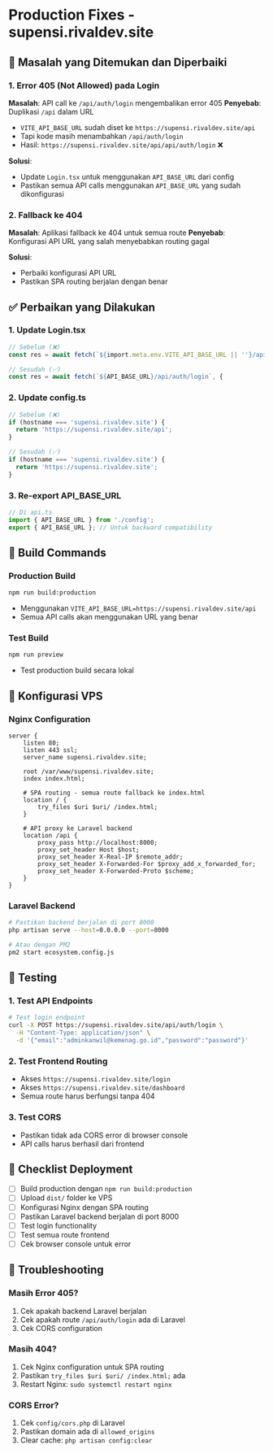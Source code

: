 # Production Fixes - supensi.rivaldev.site

## 🐛 Masalah yang Ditemukan dan Diperbaiki

### 1. Error 405 (Not Allowed) pada Login
**Masalah**: API call ke `/api/auth/login` mengembalikan error 405
**Penyebab**: Duplikasi `/api` dalam URL
- `VITE_API_BASE_URL` sudah diset ke `https://supensi.rivaldev.site/api`
- Tapi kode masih menambahkan `/api/auth/login`
- Hasil: `https://supensi.rivaldev.site/api/api/auth/login` ❌

**Solusi**: 
- Update `Login.tsx` untuk menggunakan `API_BASE_URL` dari config
- Pastikan semua API calls menggunakan `API_BASE_URL` yang sudah dikonfigurasi

### 2. Fallback ke 404
**Masalah**: Aplikasi fallback ke 404 untuk semua route
**Penyebab**: Konfigurasi API URL yang salah menyebabkan routing gagal

**Solusi**: 
- Perbaiki konfigurasi API URL
- Pastikan SPA routing berjalan dengan benar

## ✅ Perbaikan yang Dilakukan

### 1. Update Login.tsx
```typescript
// Sebelum (❌)
const res = await fetch(`${import.meta.env.VITE_API_BASE_URL || ''}/api/auth/login`, {

// Sesudah (✅)
const res = await fetch(`${API_BASE_URL}/api/auth/login`, {
```

### 2. Update config.ts
```typescript
// Sebelum (❌)
if (hostname === 'supensi.rivaldev.site') {
  return 'https://supensi.rivaldev.site/api';
}

// Sesudah (✅)
if (hostname === 'supensi.rivaldev.site') {
  return 'https://supensi.rivaldev.site';
}
```

### 3. Re-export API_BASE_URL
```typescript
// Di api.ts
import { API_BASE_URL } from './config';
export { API_BASE_URL }; // Untuk backward compatibility
```

## 🚀 Build Commands

### Production Build
```bash
npm run build:production
```
- Menggunakan `VITE_API_BASE_URL=https://supensi.rivaldev.site/api`
- Semua API calls akan menggunakan URL yang benar

### Test Build
```bash
npm run preview
```
- Test production build secara lokal

## 🔧 Konfigurasi VPS

### Nginx Configuration
```nginx
server {
    listen 80;
    listen 443 ssl;
    server_name supensi.rivaldev.site;
    
    root /var/www/supensi.rivaldev.site;
    index index.html;
    
    # SPA routing - semua route fallback ke index.html
    location / {
        try_files $uri $uri/ /index.html;
    }
    
    # API proxy ke Laravel backend
    location /api {
        proxy_pass http://localhost:8000;
        proxy_set_header Host $host;
        proxy_set_header X-Real-IP $remote_addr;
        proxy_set_header X-Forwarded-For $proxy_add_x_forwarded_for;
        proxy_set_header X-Forwarded-Proto $scheme;
    }
}
```

### Laravel Backend
```bash
# Pastikan backend berjalan di port 8000
php artisan serve --host=0.0.0.0 --port=8000

# Atau dengan PM2
pm2 start ecosystem.config.js
```

## 🧪 Testing

### 1. Test API Endpoints
```bash
# Test login endpoint
curl -X POST https://supensi.rivaldev.site/api/auth/login \
  -H "Content-Type: application/json" \
  -d '{"email":"adminkanwil@kemenag.go.id","password":"password"}'
```

### 2. Test Frontend Routing
- Akses `https://supensi.rivaldev.site/login`
- Akses `https://supensi.rivaldev.site/dashboard`
- Semua route harus berfungsi tanpa 404

### 3. Test CORS
- Pastikan tidak ada CORS error di browser console
- API calls harus berhasil dari frontend

## 📝 Checklist Deployment

- [ ] Build production dengan `npm run build:production`
- [ ] Upload `dist/` folder ke VPS
- [ ] Konfigurasi Nginx dengan SPA routing
- [ ] Pastikan Laravel backend berjalan di port 8000
- [ ] Test login functionality
- [ ] Test semua route frontend
- [ ] Cek browser console untuk error

## 🐛 Troubleshooting

### Masih Error 405?
1. Cek apakah backend Laravel berjalan
2. Cek apakah route `/api/auth/login` ada di Laravel
3. Cek CORS configuration

### Masih 404?
1. Cek Nginx configuration untuk SPA routing
2. Pastikan `try_files $uri $uri/ /index.html;` ada
3. Restart Nginx: `sudo systemctl restart nginx`

### CORS Error?
1. Cek `config/cors.php` di Laravel
2. Pastikan domain ada di `allowed_origins`
3. Clear cache: `php artisan config:clear`
